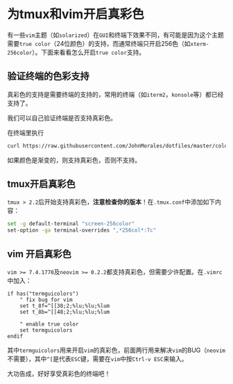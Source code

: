# 为tmux和vim开启真彩色

有一些`vim`主题（如`solarized`）在`GUI`和终端下效果不同，有可能是因为这个主题需要`true color`（24位颜色）的支持，而通常终端只开启256色（如`xterm-256color`）。下面来看看怎么开启`true color`支持。

## 验证终端的色彩支持

真彩色的支持是需要终端的支持的，常用的终端（如`iterm2`，`konsole`等）都已经支持了。

我们可以自己验证终端是否支持真彩色。

在终端里执行

```bash
curl https://raw.githubusercontent.com/JohnMorales/dotfiles/master/colors/24-bit-color.sh | bash
```

如果颜色是渐变的，则支持真彩色，否则不支持。

## tmux开启真彩色

`tmux > 2.2`后开始支持真彩色，**注意检查你的版本**！在`.tmux.conf`中添加如下内容：

```bash
set -g default-terminal "screen-256color"
set-option -ga terminal-overrides ",*256col*:Tc"
```

## vim 开启真彩色

`vim >= 7.4.1770`及`neovim >= 0.2.2`都支持真彩色，但需要少许配置。在`.vimrc`中加入：

```vim
if has("termguicolors")
    " fix bug for vim
    set t_8f=^[[38;2;%lu;%lu;%lum
    set t_8b=^[[48;2;%lu;%lu;%lum

    " enable true color
    set termguicolors
endif
```

其中`termguicolors`用来开启`vim`的真彩色，前面两行用来解决`vim`的BUG（`neovim`不需要），其中`^[`是代表`ESC`键，需要在`vim`中按`Ctrl-v ESC`来输入。

大功告成，好好享受真彩色的终端吧！
